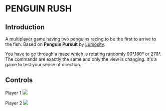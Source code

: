 # PENGUIN RUSH

## Introduction
A multiplayer game having two penguins racing to be the first to arrive to the fish. Based on **Penguin Pursuit** by [Lumosity](https://www.lumosity.com/).

You have to go through a maze which is rotating randomly 90°,180° or 270°. The commands are exactly the same and only the view is changing. It's a game to test your sense of direction.

## Controls
Player 1
![](./Images/flechas.svg)

Player 2
![](./Images/letras.svg)
